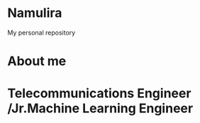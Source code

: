 # Namulira
My personal repository
# About me
# Telecommunications Engineer /Jr.Machine Learning Engineer
 
